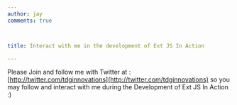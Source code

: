 ```yaml
---
author: jay
comments: true



title: Interact with me in the development of Ext JS In Action

---
```


Please Join and follow me with Twitter at : [http://twitter.com/tdginnovations](http://twitter.com/tdginnovations) so you may follow and interact with me during the Development of Ext JS In Action :)
